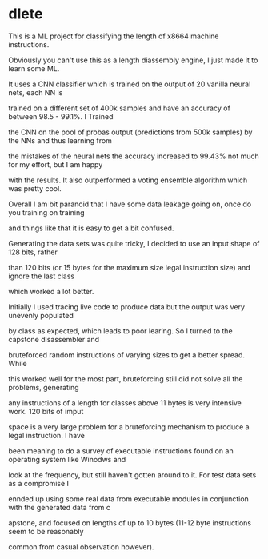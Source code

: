 # dlete

This is a ML project for classifying the length of x8664 machine instructions. 

Obviously you can't use this as a length diassembly engine, I just made it to learn some ML.

It uses a CNN classifier which is trained on the output of 20 vanilla neural nets, each NN is 

trained on a different set of 400k samples and have an accuracy of between 98.5 - 99.1%. I Trained

the CNN on the pool of probas output (predictions from 500k samples) by the NNs and thus learning from 

the mistakes of the neural nets the accuracy increased to 99.43% not much for my effort, but I am happy 

with the results. It also outperformed a voting ensemble algorithm which was pretty cool.

Overall I am bit paranoid that I have some data leakage going on, once do you training on training 

and things like that it is easy to get a bit confused.


Generating the data sets was quite tricky, I decided to use an input shape of 128 bits, rather 

than 120 bits (or 15 bytes for the maximum size legal instruction size) and ignore the last class

which worked a lot better.

Initially I used tracing live code to produce data but the output was very unevenly populated 

by class as expected, which leads to poor learing. So I turned to the capstone disassembler and 

bruteforced random instructions of varying sizes to get a better spread. While

this worked well for the most part, bruteforcing still did not solve all the problems, generating 

any instructions of a length for classes above 11 bytes is very intensive work. 120 bits of imput 

space is a very large problem for a bruteforcing mechanism to produce a legal instruction. I have 

been meaning to do a survey of executable instructions found on an operating system like Winodws and

look at the frequency, but still haven't gotten around to it. For test data sets as a compromise I 

ennded up using some real data from executable modules in conjunction with the generated data from c

apstone, and focused on lengths of up to 10 bytes (11-12 byte instructions seem to be reasonably 

common from casual observation however). 

